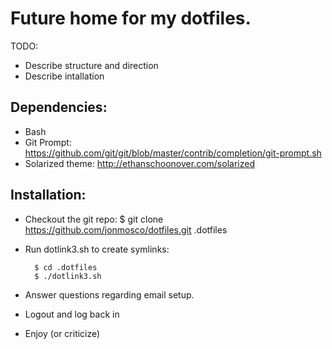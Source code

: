 Future home for my dotfiles.
===============================================================================

TODO:
- Describe structure and direction
- Describe intallation

Dependencies:
-------------------------------------------------------------------------------
- Bash
- Git Prompt: https://github.com/git/git/blob/master/contrib/completion/git-prompt.sh
- Solarized theme: http://ethanschoonover.com/solarized

Installation:
-------------------------------------------------------------------------------

- Checkout the git repo: $ git clone https://github.com/jonmosco/dotfiles.git .dotfiles
- Run dotlink3.sh to create symlinks: 

        $ cd .dotfiles 
        $ ./dotlink3.sh

- Answer questions regarding email setup.
- Logout and log back in
- Enjoy (or criticize) 

